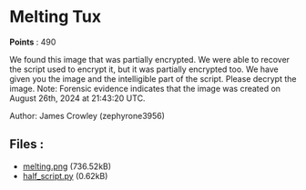 # Melting Tux
**Points** : 490

We found this image that was partially encrypted. We were able to recover the script used to encrypt it, but it was partially encrypted too. We have given you the image and the intelligible part of the script. Please decrypt the image. Note: Forensic evidence indicates that the image was created on August 26th, 2024 at 21:43:20 UTC.

Author: James Crowley (zephyrone3956)

## Files : 

 - [melting.png](./melting.png) (736.52kB)
 - [half_script.py](./half_script.py) (0.62kB)
